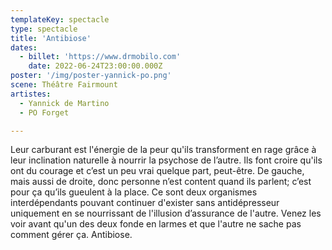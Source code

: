 ```yaml
---
templateKey: spectacle
type: spectacle
title: 'Antibiose'
dates: 
  - billet: 'https://www.drmobilo.com'
    date: 2022-06-24T23:00:00.000Z
poster: '/img/poster-yannick-po.png'
scene: Théâtre Fairmount
artistes:
  - Yannick de Martino
  - PO Forget

---
```

Leur carburant est l'énergie de la peur qu'ils transforment en rage grâce à leur inclination naturelle à nourrir la psychose de l’autre. Ils font croire qu'ils ont du courage et c’est un peu vrai quelque part, peut-être. De gauche, mais aussi de droite, donc personne n’est content quand ils parlent; c’est pour ça qu’ils gueulent à la place. Ce sont deux organismes interdépendants pouvant continuer d'exister sans antidépresseur uniquement en se nourrissant de l'illusion d’assurance de l'autre. Venez les voir avant qu'un des deux fonde en larmes et que l'autre ne sache pas comment gérer ça. Antibiose.
